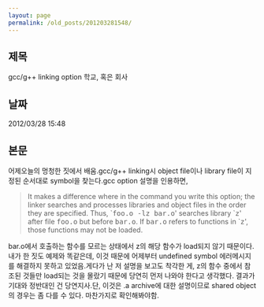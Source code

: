 ```yaml
---
layout: page
permalink: /old_posts/201203281548/
---
```


## 제목
gcc/g++ linking option 학교, 혹은 회사

## 날짜
2012/03/28 15:48

## 본문

어제오늘의 멍청한 짓에서 배움.gcc/g++ linking시 object file이나 library file이 지정된 순서대로 symbol을 찾는다.gcc option 설명을 인용하면,
<blockquote>It makes a difference where in the command you write this option; the linker searches and processes libraries and object files in the order they are specified. Thus, `<samp><span class="samp">foo.o -lz bar.o</span></samp>' searches library `<samp><span class="samp">z</span></samp>' after file <samp><span class="file">foo.o</span></samp> but before <samp><span class="file">bar.o</span></samp>. If <samp><span class="file">bar.o</span></samp> refers to functions in `<samp><span class="samp">z</span></samp>', those functions may not be loaded.</blockquote>
bar.o에서 호출하는 함수를 모르는 상태에서 z의 해당 함수가 load되지 않기 때문이다. 내가 한 짓도 예제와 똑같은데, 이것 때문에 어제부터 undefined symbol 에러메시지를 해결하지 못하고 있었음.게다가 난 저 설명을 보고도 착각한 게, z의 함수 중에서 참조된 것들만 load되는 것을 몰랐기 때문에 당연히 먼저 나와야 한다고 생각했다. 결과가 기대와 정반대인 건 당연지사.단, 이것은 .a archive에 대한 설명이므로 shared object의 경우는 좀 다를 수 있다. 마찬가지로 확인해봐야함.